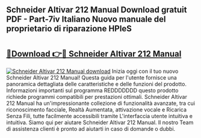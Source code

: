 ## Schneider Altivar 212 Manual Download gratuit PDF - Part-7iv Italiano Nuovo manuale del proprietario di riparazione HPIeS

# <h2><a href="http://dfdh1hs.blite.top/?on=Schneider+Altivar+212+Manual">🔗Download 👉🔴 Schneider Altivar 212 Manual</a></h2>

[![Schneider Altivar 212 Manual download](https://i.imgur.com/lujVjoI.png)](http://dfdh1hs.blite.top/?on=Schneider+Altivar+212+Manual)
Inizia oggi con il tuo nuovo Schneider Altivar 212 Manual! Questa guida per l'utente fornisce una panoramica dettagliata delle caratteristiche e delle funzioni del prodotto. Informazioni importanti sul programma REDDDDDDD questo prodotto richiede programmi compatibili per prestazioni ottimali. Schneider Altivar 212 Manual ha un'impressionante collezione di funzionalità avanzate, tra cui riconoscimento facciale, Realtà Aumentata, attivazione vocale e Ricarica Senza Fili, tutte facilmente accessibili tramite L'interfaccia utente intuitiva e intuitiva. Siamo qui per aiutare Schneider Altivar 212 Manual. Il nostro Team di assistenza clienti è pronto ad aiutarti in caso di domande o dubbi.
